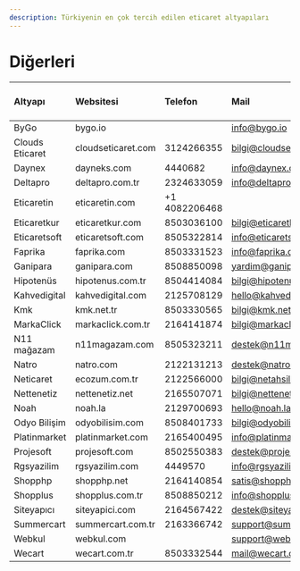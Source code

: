 ```yaml
---
description: Türkiyenin en çok tercih edilen eticaret altyapıları
---
```


# Diğerleri

| Altyapı | Websitesi | Telefon | Mail | Anında Sanal Pos |
| :--- | :--- | :--- | :--- | :--- |
| ByGo | bygo.io |  | info@bygo.io |  |
| Clouds Eticaret | cloudseticaret.com | 3124266355 | bilgi@cloudseticaret.com |  |
| Daynex | dayneks.com | 4440682 | info@daynex.com |  |
| Deltapro | deltapro.com.tr | 2324633059 | info@deltapro.com.tr |  |
| Eticaretin | eticaretin.com | +1 4082206468 | ​ |  |
| Eticaretkur | eticaretkur.com | 8503036100 | bilgi@eticaretkur.com |  |
| Eticaretsoft | eticaretsoft.com | 8505322814 | info@eticaretsoft.com |  |
| Faprika | faprika.com | 8503331523 | info@faprika.com |  |
| Ganipara | ganipara.com | 8508850098 | yardim@ganipara.com |  |
| Hipotenüs | hipotenus.com.tr | 8504414084 | bilgi@hipotenus.com.tr |  |
| Kahvedigital | kahvedigital.com | 2125708129 | hello@kahvedigital.com |  |
| Kmk | kmk.net.tr | 8503330565 | bilgi@kmk.net.tr |  |
| MarkaClick | markaclick.com.tr | 2164141874 | bilgi@markaclick.com.tr |  |
| N11 mağazam | n11magazam.com | 8505323211 | destek@n11magazam.com |  |
| Natro | natro.com | 2122131213 | destek@natro.com | Var |
| Neticaret | ecozum.com.tr | 2122566000 | bilgi@netahsilat.com |  |
| Nettenetiz | nettenetiz.net | 2165507071 | bilgi@nettenetiz.net |  |
| Noah | noah.la | 2129700693 | hello@noah.la |  |
| Odyo Bilişim | odyobilisim.com | 8508401733 | bilgi@odyobilisim.com |  |
| Platinmarket | platinmarket.com | 2165400495 | info@platinmarket.com |  |
| Projesoft | projesoft.com | 8502550383 | destek@projesoft.com |  |
| Rgsyazilim | rgsyazilim.com | 4449570 | info@rgsyazilim.com |  |
| Shopphp | shopphp.net | 2164140854 | satis@shopphp.net |  |
| Shopplus | shopplus.com.tr | 8508850212 | info@shopplus.com.tr |  |
| Siteyapıcı | siteyapici.com | 2164567422 | destek@siteyapici.com |  |
| Summercart | summercart.com.tr | 2163366742 | support@summercart.com |  |
| Webkul | webkul.com | ​ | support@webkul.com |  |
| Wecart | wecart.com.tr | 8503332544 | mail@wecart.com.tr |  |

